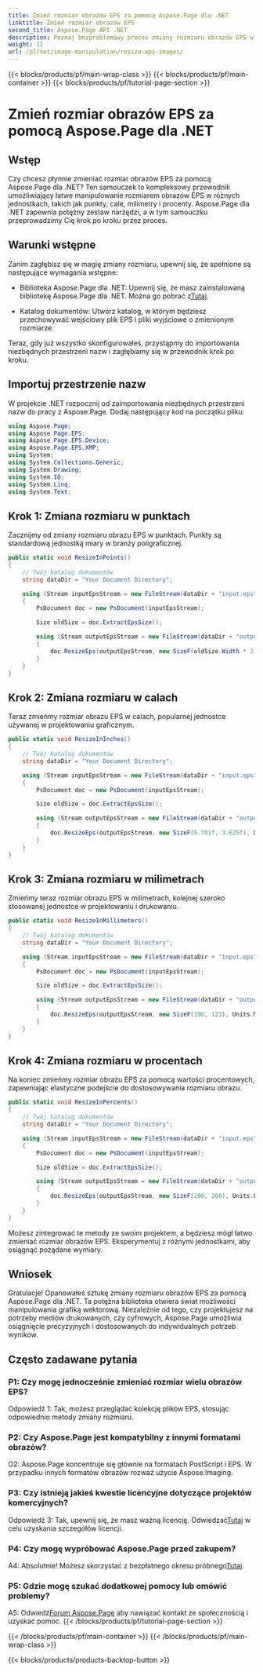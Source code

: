 ```yaml
---
title: Zmień rozmiar obrazów EPS za pomocą Aspose.Page dla .NET
linktitle: Zmień rozmiar obrazów EPS
second_title: Aspose.Page API .NET
description: Poznaj bezproblemowy proces zmiany rozmiaru obrazów EPS w .NET przy użyciu Aspose.Page. Osiągnij precyzję w punktach, calach, milimetrach i procentach bez wysiłku.
weight: 11
url: /pl/net/image-manipulation/resize-eps-images/
---
```


{{< blocks/products/pf/main-wrap-class >}}
{{< blocks/products/pf/main-container >}}
{{< blocks/products/pf/tutorial-page-section >}}

# Zmień rozmiar obrazów EPS za pomocą Aspose.Page dla .NET

## Wstęp

Czy chcesz płynnie zmieniać rozmiar obrazów EPS za pomocą Aspose.Page dla .NET? Ten samouczek to kompleksowy przewodnik umożliwiający łatwe manipulowanie rozmiarem obrazów EPS w różnych jednostkach, takich jak punkty, cale, milimetry i procenty. Aspose.Page dla .NET zapewnia potężny zestaw narzędzi, a w tym samouczku przeprowadzimy Cię krok po kroku przez proces.

## Warunki wstępne

Zanim zagłębisz się w magię zmiany rozmiaru, upewnij się, że spełnione są następujące wymagania wstępne:

-  Biblioteka Aspose.Page dla .NET: Upewnij się, że masz zainstalowaną bibliotekę Aspose.Page dla .NET. Można go pobrać z[Tutaj](https://releases.aspose.com/page/net/).

- Katalog dokumentów: Utwórz katalog, w którym będziesz przechowywać wejściowy plik EPS i pliki wyjściowe o zmienionym rozmiarze.

Teraz, gdy już wszystko skonfigurowałeś, przystąpmy do importowania niezbędnych przestrzeni nazw i zagłębiamy się w przewodnik krok po kroku.

## Importuj przestrzenie nazw

W projekcie .NET rozpocznij od zaimportowania niezbędnych przestrzeni nazw do pracy z Aspose.Page. Dodaj następujący kod na początku pliku:

```csharp
using Aspose.Page;
using Aspose.Page.EPS;
using Aspose.Page.EPS.Device;
using Aspose.Page.EPS.XMP;
using System;
using System.Collections.Generic;
using System.Drawing;
using System.IO;
using System.Linq;
using System.Text;
```

## Krok 1: Zmiana rozmiaru w punktach

Zacznijmy od zmiany rozmiaru obrazu EPS w punktach. Punkty są standardową jednostką miary w branży poligraficznej.

```csharp
public static void ResizeInPoints()
{
    // Twój katalog dokumentów
    string dataDir = "Your Document Directory";

    using (Stream inputEpsStream = new FileStream(dataDir + "input.eps", FileMode.Open, FileAccess.Read))
    {
        PsDocument doc = new PsDocument(inputEpsStream);

        Size oldSize = doc.ExtractEpsSize();

        using (Stream outputEpsStream = new FileStream(dataDir + "output_resize_points.eps", FileMode.Create, FileAccess.Write))
        {
            doc.ResizeEps(outputEpsStream, new SizeF(oldSize.Width * 2, oldSize.Height * 2), Units.Points);
        }
    }
}
```

## Krok 2: Zmiana rozmiaru w calach

Teraz zmieńmy rozmiar obrazu EPS w calach, popularnej jednostce używanej w projektowaniu graficznym.

```csharp
public static void ResizeInInches()
{
    // Twój katalog dokumentów
    string dataDir = "Your Document Directory";

    using (Stream inputEpsStream = new FileStream(dataDir + "input.eps", FileMode.Open, FileAccess.Read))
    {
        PsDocument doc = new PsDocument(inputEpsStream);

        Size oldSize = doc.ExtractEpsSize();

        using (Stream outputEpsStream = new FileStream(dataDir + "output_resize_inches.eps", FileMode.Create, FileAccess.Write))
        {
            doc.ResizeEps(outputEpsStream, new SizeF(5.791f, 3.625f), Units.Inches);
        }
    }
}
```

## Krok 3: Zmiana rozmiaru w milimetrach

Zmieńmy teraz rozmiar obrazu EPS w milimetrach, kolejnej szeroko stosowanej jednostce w projektowaniu i drukowaniu.

```csharp
public static void ResizeInMillimeters()
{
    // Twój katalog dokumentów
    string dataDir = "Your Document Directory";

    using (Stream inputEpsStream = new FileStream(dataDir + "input.eps", FileMode.Open, FileAccess.Read))
    {
        PsDocument doc = new PsDocument(inputEpsStream);

        Size oldSize = doc.ExtractEpsSize();

        using (Stream outputEpsStream = new FileStream(dataDir + "output_resize_mms.eps", FileMode.Create, FileAccess.Write))
        {
            doc.ResizeEps(outputEpsStream, new SizeF(196, 123), Units.Millimeters);
        }
    }
}
```

## Krok 4: Zmiana rozmiaru w procentach

Na koniec zmieńmy rozmiar obrazu EPS za pomocą wartości procentowych, zapewniając elastyczne podejście do dostosowywania rozmiaru obrazu.

```csharp
public static void ResizeInPercents()
{
    // Twój katalog dokumentów
    string dataDir = "Your Document Directory";

    using (Stream inputEpsStream = new FileStream(dataDir + "input.eps", FileMode.Open, FileAccess.Read))
    {
        PsDocument doc = new PsDocument(inputEpsStream);

        Size oldSize = doc.ExtractEpsSize();

        using (Stream outputEpsStream = new FileStream(dataDir + "output_resize_percents.eps", FileMode.Create, FileAccess.Write))
        {
            doc.ResizeEps(outputEpsStream, new SizeF(200, 200), Units.Percents);
        }
    }
}
```

Możesz zintegrować te metody ze swoim projektem, a będziesz mógł łatwo zmieniać rozmiar obrazów EPS. Eksperymentuj z różnymi jednostkami, aby osiągnąć pożądane wymiary.

## Wniosek

Gratulacje! Opanowałeś sztukę zmiany rozmiaru obrazów EPS za pomocą Aspose.Page dla .NET. Ta potężna biblioteka otwiera świat możliwości manipulowania grafiką wektorową. Niezależnie od tego, czy projektujesz na potrzeby mediów drukowanych, czy cyfrowych, Aspose.Page umożliwia osiągnięcie precyzyjnych i dostosowanych do indywidualnych potrzeb wyników.

## Często zadawane pytania

### P1: Czy mogę jednocześnie zmieniać rozmiar wielu obrazów EPS?

Odpowiedź 1: Tak, możesz przeglądać kolekcję plików EPS, stosując odpowiednio metody zmiany rozmiaru.

### P2: Czy Aspose.Page jest kompatybilny z innymi formatami obrazów?

O2: Aspose.Page koncentruje się głównie na formatach PostScript i EPS. W przypadku innych formatów obrazów rozważ użycie Aspose.Imaging.

### P3: Czy istnieją jakieś kwestie licencyjne dotyczące projektów komercyjnych?

 Odpowiedź 3: Tak, upewnij się, że masz ważną licencję. Odwiedzać[Tutaj](https://purchase.aspose.com/buy) w celu uzyskania szczegółów licencji.

### P4: Czy mogę wypróbować Aspose.Page przed zakupem?

 A4: Absolutnie! Możesz skorzystać z bezpłatnego okresu próbnego[Tutaj](https://releases.aspose.com/).

### P5: Gdzie mogę szukać dodatkowej pomocy lub omówić problemy?

 A5: Odwiedź[Forum Aspose.Page](https://forum.aspose.com/c/page/39) aby nawiązać kontakt ze społecznością i uzyskać pomoc.
{{< /blocks/products/pf/tutorial-page-section >}}

{{< /blocks/products/pf/main-container >}}
{{< /blocks/products/pf/main-wrap-class >}}

{{< blocks/products/products-backtop-button >}}
